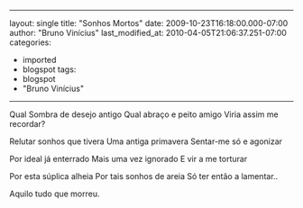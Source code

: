 
---
layout: single
title: "Sonhos Mortos"
date: 2009-10-23T16:18:00.000-07:00
author: "Bruno  Vinícius"
last_modified_at: 2010-04-05T21:06:37.251-07:00
categories:
  - imported
  - blogspot
tags:
  - blogspot
  - "Bruno  Vinícius"
---

Qual Sombra de desejo antigo
Qual abraço e peito amigo
Viria assim me recordar?

Relutar sonhos que tivera
Uma antiga primavera
Sentar-me só e agonizar

Por ideal já enterrado
Mais uma vez ignorado
E vir a me torturar

Por esta súplica alheia
Por tais sonhos de areia
Só ter então a lamentar..

Aquilo tudo que morreu.
